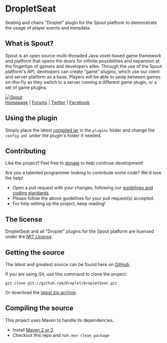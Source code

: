 DropletSeat
==============
Seating and chairs "Droplet" plugin for the Spout platform to demonstrate the usage of player events and metadata.

## What is Spout?
Spout is an open source multi-threaded Java voxel-based game framework and platform that opens the doors for infinite possibilities and expansion at the fingertips of gamers and developers alike. Through the use of the Spout platform's API, developers can create "game" plugins, which use our client and server platform as a base. Players will be able to swap between games on-the-fly as they switch to a server running a different game plugin, or a set of game plugins.

[![Spout][Company Logo]](http://www.spout.org)  
[Homepage] | [Forums] | [Twitter] | [Facebook]

## Using the plugin
Simply place the latest [compiled jar][Builds] in the `plugins` folder and change the `config.yml` under the plugin's folder if needed.

## Contributing
Like the project? Feel free to [donate] to help continue development!

Are you a talented programmer looking to contribute some code? We'd love the help!
* Open a pull request with your changes, following our [guidelines and coding standards](http://spout.in/prguide).
* Please follow the above guidelines for your pull request(s) accepted.
* For help setting up the project, keep reading!

## The license
DropletSeat and all "Droplet" plugins for the Spout platform are licensed under the [MIT License][License].

## Getting the source
The latest and greatest source can be found here on [GitHub][Source].

If you are using Git, use this command to clone the project:

    git clone git://github.com/Droplet/DropletSeat.git

Or download the [latest zip archive][Source Download].

## Compiling the source
This project uses Maven to handle its dependencies.

* Install [Maven 2 or 3](http://maven.apache.org/download.html)  
* Checkout this repo and run: `mvn clean package`

[Company Logo]: http://cdn.spout.org/spout-github.png
[Homepage]: http://www.spout.org
[Forums]: http://forums.spout.org
[License]: http://cdn.spout.org/license/mit.txt
[Source]: https://github.com/Droplet/DropletSeat
[Source Download]: https://github.com/Droplet/DropletSeat/archive/master.zip
[Builds]: http://build.spout.org/job/DropletSeat
[Issues]: http://issues.spout.org/browse/DROPLET
[Twitter]: http://spout.in/twitter
[Facebook]: http://spout.in/facebook
[Donate]: http://spout.in/donate
